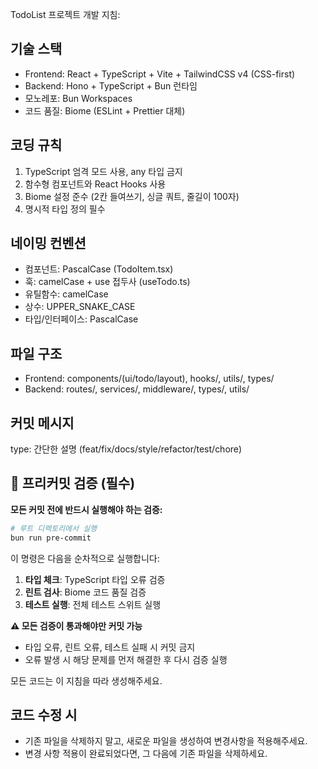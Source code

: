 TodoList 프로젝트 개발 지침:

## 기술 스택

- Frontend: React + TypeScript + Vite + TailwindCSS v4 (CSS-first)
- Backend: Hono + TypeScript + Bun 런타임
- 모노레포: Bun Workspaces
- 코드 품질: Biome (ESLint + Prettier 대체)

## 코딩 규칙

1. TypeScript 엄격 모드 사용, any 타입 금지
2. 함수형 컴포넌트와 React Hooks 사용
3. Biome 설정 준수 (2칸 들여쓰기, 싱글 쿼트, 줄길이 100자)
4. 명시적 타입 정의 필수

## 네이밍 컨벤션

- 컴포넌트: PascalCase (TodoItem.tsx)
- 훅: camelCase + use 접두사 (useTodo.ts)
- 유틸함수: camelCase
- 상수: UPPER_SNAKE_CASE
- 타입/인터페이스: PascalCase

## 파일 구조

- Frontend: components/(ui/todo/layout), hooks/, utils/, types/
- Backend: routes/, services/, middleware/, types/, utils/

## 커밋 메시지

type: 간단한 설명 (feat/fix/docs/style/refactor/test/chore)

## 🚨 프리커밋 검증 (필수)

**모든 커밋 전에 반드시 실행해야 하는 검증:**

```bash
# 루트 디렉토리에서 실행
bun run pre-commit
```

이 명령은 다음을 순차적으로 실행합니다:

1. **타입 체크**: TypeScript 타입 오류 검증
2. **린트 검사**: Biome 코드 품질 검증
3. **테스트 실행**: 전체 테스트 스위트 실행

**⚠️ 모든 검증이 통과해야만 커밋 가능**

- 타입 오류, 린트 오류, 테스트 실패 시 커밋 금지
- 오류 발생 시 해당 문제를 먼저 해결한 후 다시 검증 실행

모든 코드는 이 지침을 따라 생성해주세요.

## 코드 수정 시

- 기존 파일을 삭제하지 말고, 새로운 파일을 생성하여 변경사항을 적용해주세요.
- 변경 사항 적용이 완료되었다면, 그 다음에 기존 파일을 삭제하세요.
